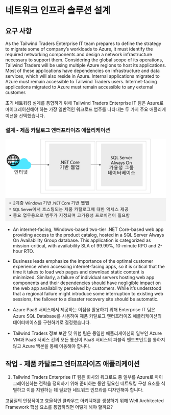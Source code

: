 
# <a name="design-a-network-infrastructure-solution"></a>네트워크 인프라 솔루션 설계  

## <a name="requirements"></a>요구 사항

As the Tailwind Traders Enterprise IT team prepares to define the strategy to migrate some of company’s workloads to Azure, it must identify the required networking components and design a network infrastructure necessary to support them. Considering the global scope of its operations, Tailwind Traders will be using multiple Azure regions to host its applications. Most of these applications have dependencies on infrastructure and data services, which will also reside in Azure. Internal applications migrated to Azure must remain accessible to Tailwind Traders users. Internet-facing applications migrated to Azure must remain accessible to any external customer. 

초기 네트워킹 설계를 통합하기 위해 Tailwind Traders Enterprise IT 팀은 Azure로 마이그레이션해야 하는 가장 일반적인 워크로드 범주를 나타내는 두 가지 주요 애플리케이션을 선택했습니다.  

### <a name="design---product-catalog-enterprise-application"></a>설계 - 제품 카탈로그 엔터프라이즈 애플리케이션

![제품 카탈로그 아키텍처](media/catalog.png)

- An internet-facing, Windows-based two-tier .NET Core-based web app providing access to the product catalog, hosted in a SQL Server Always On Availability Group database. This application is categorized as mission-critical, with availability SLA of 99.99%, 10-minute RPO and 2-hour RTO. 

-   Business leads emphasize the importance of the optimal customer experience when accessing internet-facing apps, so it is critical that the time it takes to load web pages and download static content is minimized. Similarly, a failure of individual servers hosting web app components and their dependencies should have negligible impact on the web app availability perceived by customers. While it’s understood that a regional failure might introduce some interruption to existing web sessions, the failover to a disaster recovery site should be automatic.

- Azure PaaS 서비스에서 제공하는 이점을 활용하기 위해 Enterprise IT 팀은 Azure SQL Database를 사용하여 제품 카탈로그 엔터프라이즈 애플리케이션의 데이터베이스를 구현하기로 결정했습니다. 

- Tailwind Traders 정보 보안 및 위험 팀은 동일한 애플리케이션의 일부인 Azure VM과 PaaS 서비스 간의 모든 통신이 PaaS 서비스의 퍼블릭 엔드포인트를 통하지 않고 Azure 백본을 통해 이동해야 합니다. 

## <a name="tasks---product-catalog-enterprise-application"></a>작업 - 제품 카탈로그 엔터프라이즈 애플리케이션

1. Tailwind Traders Enterprise IT 팀은 회사의 워크로드 중 일부를 Azure로 마이그레이션하는 전략을 정의하기 위해 준비하는 동안 필요한 네트워킹 구성 요소를 식별하고 이를 지원하는 데 필요한 네트워크 인프라를 디자인해야 합니다. 

고품질의 안정적이고 효율적인 클라우드 아키텍처를 생성하기 위해 Well Architected Framework 핵심 요소를 통합하려면 어떻게 해야 할까요?

